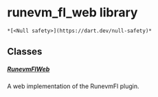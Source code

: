 


# runevm_fl_web library






    *[<Null safety>](https://dart.dev/null-safety)*





## Classes

##### [RunevmFlWeb](../runevm_fl_web/RunevmFlWeb-class.md)



A web implementation of the RunevmFl plugin. 















